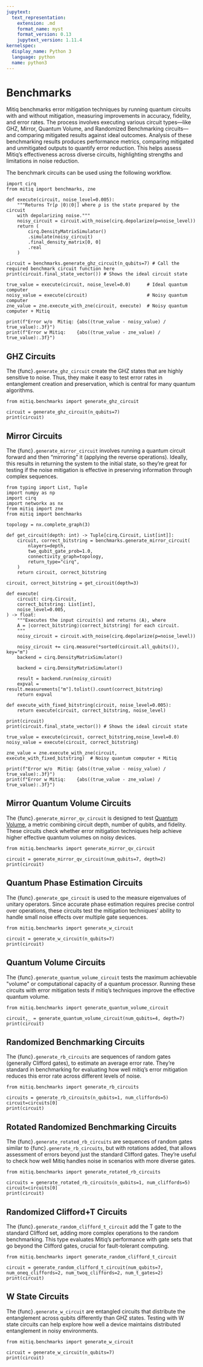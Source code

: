 ```yaml
---
jupytext:
  text_representation:
    extension: .md
    format_name: myst
    format_version: 0.13
    jupytext_version: 1.11.4
kernelspec:
  display_name: Python 3
  language: python
  name: python3
---
```


# Benchmarks

Mitiq benchmarks error mitigation techniques by running quantum circuits with and without mitigation, measuring improvements in accuracy, fidelity, and error rates. The process involves executing various circuit types—like GHZ, Mirror, Quantum Volume, and Randomized Benchmarking circuits—and comparing mitigated results against ideal outcomes. Analysis of these benchmarking results produces performance metrics, comparing mitigated and unmitigated outputs to quantify error reduction. This helps assess Mitiq’s effectiveness across diverse circuits, highlighting strengths and limitations in noise reduction.

The benchmark circuits can be used using the following workflow.

```{code-cell} ipython3
import cirq
from mitiq import benchmarks, zne

def execute(circuit, noise_level=0.005):
    """Returns Tr[ρ |0⟩⟨0|] where ρ is the state prepared by the circuit
    with depolarizing noise."""
    noisy_circuit = circuit.with_noise(cirq.depolarize(p=noise_level))
    return (
        cirq.DensityMatrixSimulator()
        .simulate(noisy_circuit)
        .final_density_matrix[0, 0]
        .real
    )

circuit = benchmarks.generate_ghz_circuit(n_qubits=7) # Call the required benchmark circuit function here
print(circuit.final_state_vector()) # Shows the ideal circuit state

true_value = execute(circuit, noise_level=0.0)      # Ideal quantum computer
noisy_value = execute(circuit)                      # Noisy quantum computer
zne_value = zne.execute_with_zne(circuit, execute)  # Noisy quantum computer + Mitiq

print(f"Error w/o  Mitiq: {abs((true_value - noisy_value) / true_value):.3f}")
print(f"Error w Mitiq:    {abs((true_value - zne_value) / true_value):.3f}")
```


## GHZ Circuits

The {func}`.generate_ghz_circuit` create the GHZ states that are highly sensitive to noise. Thus, they make it easy to test error rates in entanglement creation and preservation, which is central for many quantum algorithms.

```{code-cell} ipython3
from mitiq.benchmarks import generate_ghz_circuit

circuit = generate_ghz_circuit(n_qubits=7)
print(circuit)
```

## Mirror Circuits

The {func}`.generate_mirror_circuit` involves running a quantum circuit forward and then “mirroring” it (applying the reverse operations). Ideally, this results in returning the system to the initial state, so they’re great for testing if the noise mitigation is effective in preserving information through complex sequences.

```{code-cell} ipython3
from typing import List, Tuple
import numpy as np
import cirq
import networkx as nx
from mitiq import zne
from mitiq import benchmarks

topology = nx.complete_graph(3)

def get_circuit(depth: int) -> Tuple[cirq.Circuit, List[int]]:
    circuit, correct_bitstring = benchmarks.generate_mirror_circuit(
        nlayers=depth,
        two_qubit_gate_prob=1.0,
        connectivity_graph=topology,
        return_type="cirq",
    )
    return circuit, correct_bitstring

circuit, correct_bitstring = get_circuit(depth=3)

def execute(
    circuit: cirq.Circuit,
    correct_bitstring: List[int],
    noise_level=0.005,
) -> float:
    """Executes the input circuit(s) and returns ⟨A⟩, where
    A = |correct_bitstring⟩⟨correct_bitstring| for each circuit.
    """
    noisy_circuit = circuit.with_noise(cirq.depolarize(p=noise_level))

    noisy_circuit += cirq.measure(*sorted(circuit.all_qubits()), key="m")
    backend = cirq.DensityMatrixSimulator()

    backend = cirq.DensityMatrixSimulator()

    result = backend.run(noisy_circuit)
    expval = result.measurements["m"].tolist().count(correct_bitstring)
    return expval

def execute_with_fixed_bitstring(circuit, noise_level=0.005):
    return execute(circuit, correct_bitstring, noise_level)

print(circuit)
print(circuit.final_state_vector()) # Shows the ideal circuit state

true_value = execute(circuit, correct_bitstring,noise_level=0.0)
noisy_value = execute(circuit, correct_bitstring)

zne_value = zne.execute_with_zne(circuit, execute_with_fixed_bitstring)  # Noisy quantum computer + Mitiq

print(f"Error w/o  Mitiq: {abs((true_value - noisy_value) / true_value):.3f}")
print(f"Error w Mitiq:    {abs((true_value - zne_value) / true_value):.3f}")
```

## Mirror Quantum Volume Circuits

The {func}`.generate_mirror_qv_circuit` is designed to test [Quantum Volume](https://en.wikipedia.org/wiki/Quantum_volume), a metric combining circuit depth, number of qubits, and fidelity. These circuits check whether error mitigation techniques help achieve higher effective quantum volumes on noisy devices.

```{code-cell} ipython3
from mitiq.benchmarks import generate_mirror_qv_circuit

circuit = generate_mirror_qv_circuit(num_qubits=7, depth=2)
print(circuit)
```

## Quantum Phase Estimation Circuits

The {func}`.generate_qpe_circuit` is used to the measure eigenvalues of unitary operators. Since accurate phase estimation requires precise control over operations, these circuits test the mitigation techniques’ ability to handle small noise effects over multiple gate sequences.

```{code-cell} ipython3
from mitiq.benchmarks import generate_w_circuit

circuit = generate_w_circuit(n_qubits=7)
print(circuit)
```

## Quantum Volume Circuits

The {func}`.generate_quantum_volume_circuit` tests the maximum achievable "volume" or computational capacity of a quantum processor. Running these circuits with error mitigation tests if mitiq’s techniques improve the effective quantum volume.

```{code-cell} ipython3
from mitiq.benchmarks import generate_quantum_volume_circuit

circuit,_ = generate_quantum_volume_circuit(num_qubits=4, depth=7)
print(circuit)
```

## Randomized Benchmarking Circuits

The {func}`.generate_rb_circuits` are sequences of random gates (generally Clifford gates), to estimate an average error rate. They’re standard in benchmarking for evaluating how well mitiq’s error mitigation reduces this error rate across different levels of noise.

```{code-cell} ipython3
from mitiq.benchmarks import generate_rb_circuits

circuits = generate_rb_circuits(n_qubits=1, num_cliffords=5)
circuit=circuits[0]
print(circuit)
```

## Rotated Randomized Benchmarking Circuits

The {func}`.generate_rotated_rb_circuits` are sequences of random gates similar to {func}`.generate_rb_circuits`, but with rotations added, that allows assessment of errors beyond just the standard Clifford gates. They’re useful to check how well Mitiq handles noise in scenarios with more diverse gates.

```{code-cell} ipython3
from mitiq.benchmarks import generate_rotated_rb_circuits

circuits = generate_rotated_rb_circuits(n_qubits=1, num_cliffords=5)
circuit=circuits[0]
print(circuit)
```

## Randomized Clifford+T Circuits

The {func}`.generate_random_clifford_t_circuit` add the T gate to the standard Clifford set, adding more complex operations to the random benchmarking. This type evaluates Mitiq’s performance with gate sets that go beyond the Clifford gates, crucial for fault-tolerant computing.

```{code-cell} ipython3
from mitiq.benchmarks import generate_random_clifford_t_circuit

circuit = generate_random_clifford_t_circuit(num_qubits=7, num_oneq_cliffords=2, num_twoq_cliffords=2, num_t_gates=2)
print(circuit)
```

## W State Circuits

The {func}`.generate_w_circuit` are entangled circuits that distribute the entanglement across qubits differently than GHZ states. Testing with W state circuits can help explore how well a device maintains distributed entanglement in noisy environments.

```{code-cell} ipython3
from mitiq.benchmarks import generate_w_circuit

circuit = generate_w_circuit(n_qubits=7)
print(circuit)
```
